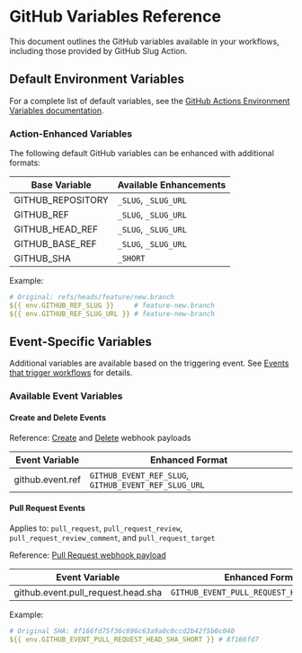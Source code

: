 # GitHub Variables Reference

This document outlines the GitHub variables available in your workflows, including those provided by GitHub Slug Action.

## Default Environment Variables

For a complete list of default variables, see the [GitHub Actions Environment Variables documentation][1].

### Action-Enhanced Variables

The following default GitHub variables can be enhanced with additional formats:

| Base Variable     | Available Enhancements |
| ----------------- | ---------------------- |
| GITHUB_REPOSITORY | `_SLUG`, `_SLUG_URL`   |
| GITHUB_REF        | `_SLUG`, `_SLUG_URL`   |
| GITHUB_HEAD_REF   | `_SLUG`, `_SLUG_URL`   |
| GITHUB_BASE_REF   | `_SLUG`, `_SLUG_URL`   |
| GITHUB_SHA        | `_SHORT`               |

Example:

```yaml
# Original: refs/heads/feature/new.branch
${{ env.GITHUB_REF_SLUG }}     # feature-new.branch
${{ env.GITHUB_REF_SLUG_URL }} # feature-new-branch
```

## Event-Specific Variables

Additional variables are available based on the triggering event. See [Events that trigger workflows][2] for details.

### Available Event Variables

#### Create and Delete Events

Reference: [Create][3] and [Delete][4] webhook payloads

| Event Variable   | Enhanced Format                                      |
| ---------------- | ---------------------------------------------------- |
| github.event.ref | `GITHUB_EVENT_REF_SLUG`, `GITHUB_EVENT_REF_SLUG_URL` |

#### Pull Request Events

Applies to: `pull_request`, `pull_request_review`, `pull_request_review_comment`, and `pull_request_target`

Reference: [Pull Request webhook payload][5]

| Event Variable                     | Enhanced Format                            |
| ---------------------------------- | ------------------------------------------ |
| github.event.pull_request.head.sha | `GITHUB_EVENT_PULL_REQUEST_HEAD_SHA_SHORT` |

Example:

```yaml
# Original SHA: 8f166fd75f36c896c63a9a0c0ccd2b42f5b0c040
${{ env.GITHUB_EVENT_PULL_REQUEST_HEAD_SHA_SHORT }} # 8f166fd7
```

[1]: https://docs.github.com/en/actions/reference/environment-variables#default-environment-variables
[2]: https://docs.github.com/en/actions/reference/events-that-trigger-workflows
[3]: https://docs.github.com/en/developers/webhooks-and-events/webhook-events-and-payloads#create
[4]: https://docs.github.com/en/developers/webhooks-and-events/webhook-events-and-payloads#delete
[5]: https://docs.github.com/en/developers/webhooks-and-events/webhook-events-and-payloads#pull_request
